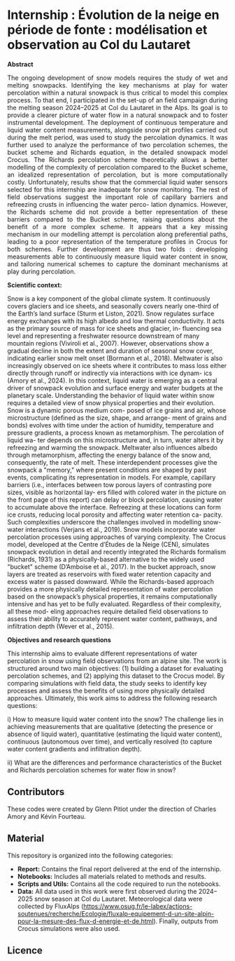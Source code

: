 # Internship : Évolution de la neige en période de fonte : modélisation et observation au Col du Lautaret
**Abstract**
<p align="justify">
The ongoing development of snow models requires the study of wet and melting
snowpacks. Identifying the key mechanisms at play for water percolation within a natural
snowpack is thus critical to model this complex process. To that end, I participated in
the set-up of an field campaign during the melting season 2024–2025 at Col du Lautaret
in the Alps. Its goal is to provide a clearer picture of water flow in a natural snowpack
and to foster instrumental development. The deployment of continuous temperature and
liquid water content measurements, alongside snow pit profiles carried out during the
melt period, was used to study the percolation dynamics. It was further used to analyze
the performance of two percolation schemes, the bucket scheme and Richards equation,
in the detailed snowpack model Crocus. The Richards percolation scheme theoretically
allows a better modelling of the complexity of percolation compared to the Bucket
scheme, an idealized representation of percolation, but is more computationally costly.
Unfortunately, results show that the commercial liquid water sensors selected for this
internship are inadequate for snow monitoring. The rest of field observations suggest the
important role of capillary barriers and refreezing crusts in influencing the water perco-
lation dynamics. However, the Richards scheme did not provide a better representation
of these barriers compared to the Bucket scheme, raising questions about the benefit of a
more complex scheme. It appears that a key missing mechanism in our modelling attempt
is percolation along preferential paths, leading to a poor representation of the temperature
profiles in Crocus for both schemes. Further development are thus two folds : developing
measurements able to continuously measure liquid water content in snow, and tailoring
numerical schemes to capture the dominant mechanisms at play during percolation.
<p>
    
**Scientific context:**

Snow is a key component of the global climate system. It continuously covers glaciers
and ice sheets, and seasonally covers nearly one-third of the Earth’s land surface (Sturm
et Liston, 2021). Snow regulates surface energy exchanges with its high albedo and low
thermal conductivity. It acts as the primary source of mass for ice sheets and glacier, in-
fluencing sea level and representing a freshwater resource downstream of many mountain
regions (Viviroli et al., 2007). However, observations show a gradual decline in both the
extent and duration of seasonal snow cover, indicating earlier snow melt onset (Bormann
et al., 2018). Meltwater is also increasingly observed on ice sheets where it contributes
to mass loss either directly through runoff or indirectly via interactions with ice dynam-
ics (Amory et al., 2024). In this context, liquid water is emerging as a central driver of
snowpack evolution and surface energy and water budgets at the planetary scale.
Understanding the behavior of liquid water within snow requires a detailed view of
snow physical properties and their evolution. Snow is a dynamic porous medium com-
posed of ice grains and air, whose microstructure (defined as the size, shape, and arrange-
ment of grains and bonds) evolves with time under the action of humidity, temperature
and pressure gradients, a process known as metamorphism. The percolation of liquid wa-
ter depends on this microstructure and, in turn, water alters it by refreezing and warming
the snowpack. Meltwater also influences albedo through metamorphism, affecting the
energy balance of the snow and, consequently, the rate of melt. These interdependent
processes give the snowpack a "memory," where present conditions are shaped by past
events, complicating its representation in models. For example, capillary barriers (i.e.,
interfaces between tow porous layers of contrasting pore sizes, visible as horizontal lay-
ers filled with colored water in the picture on the front page of this report) can delay or
block percolation, causing water to accumulate above the interface. Refreezing at these
locations can form ice crusts, reducing local porosity and affecting water retention ca-
pacity. Such complexities underscore the challenges involved in modelling snow-water
interactions (Verjans et al., 2019).
Snow models incorporate water percolation processes using approaches of varying
complexity. The Crocus model, developed at the Centre d’Études de la Neige (CEN),
simulates snowpack evolution in detail and recently integrated the Richards formalism
(Richards, 1931) as a physically-based alternative to the widely used "bucket" scheme
(D’Amboise et al., 2017). In the bucket approach, snow layers are treated as reservoirs
with fixed water retention capacity and excess water is passed downward. While the
Richards-based approach provides a more physically detailed representation of water
percolation based on the snowpack’s physical properties, it remains computationally
intensive and has yet to be fully evaluated. Regardless of their complexity, all these mod-
eling approaches require detailed field observations to assess their ability to accurately
represent water content, pathways, and infiltration depth (Wever et al., 2015).


**Objectives and research questions**

This internship aims to evaluate different representations of water percolation in snow
using field observations from an alpine site. The work is structured around two main
objectives: (1) building a dataset for evaluating percolation schemes, and (2) applying this dataset to the Crocus model. By comparing simulations with field data, the study
seeks to identify key processes and assess the benefits of using more physically detailed
approaches. Ultimately, this work aims to address the following research questions:

i) How to measure liquid water content into the snow? The challenge lies in achieving
measurements that are qualitative (detecting the presence or absence of liquid water),
quantitative (estimating the liquid water content), continuous (autonomous over time),
and vertically resolved (to capture water content gradients and infiltration depth).

ii) What are the differences and performance characteristics of the Bucket and
Richards percolation schemes for water flow in snow?

## Contributors 
These codes were created by Glenn Pitiot under the direction of Charles Amory and Kévin Fourteau.
## Material

This repository is organized into the following categories:

- **Report:** Contains the final report delivered at the end of the internship.  
- **Notebooks:** Includes all materials related to methods and results.  
- **Scripts and Utils:** Contains all the code required to run the notebooks.
- **Data:** All data used in this work were first observed during the 2024–2025 snow season at Col du Lautaret. Meteorological data were collected by FluxAlps (https://www.osug.fr/le-labex/actions-soutenues/recherche/Ecologie/fluxalp-equipement-d-un-site-alpin-pour-la-mesure-des-flux-d-energie-et-de.html). Finally, outputs from Crocus simulations were also used.

## Licence

